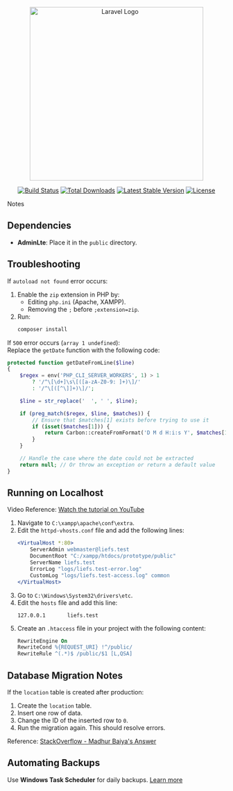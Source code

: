 <p align="center"><a href="https://laravel.com" target="_blank"><img src="https://raw.githubusercontent.com/laravel/art/master/logo-lockup/5%20SVG/2%20CMYK/1%20Full%20Color/laravel-logolockup-cmyk-red.svg" width="400" alt="Laravel Logo"></a></p>

<p align="center">
<a href="https://github.com/laravel/framework/actions"><img src="https://github.com/laravel/framework/workflows/tests/badge.svg" alt="Build Status"></a>
<a href="https://packagist.org/packages/laravel/framework"><img src="https://img.shields.io/packagist/dt/laravel/framework" alt="Total Downloads"></a>
<a href="https://packagist.org/packages/laravel/framework"><img src="https://img.shields.io/packagist/v/laravel/framework" alt="Latest Stable Version"></a>
<a href="https://packagist.org/packages/laravel/framework"><img src="https://img.shields.io/packagist/l/laravel/framework" alt="License"></a>
</p>
 Notes

## Dependencies
- **AdminLte**: Place it in the `public` directory.

## Troubleshooting

If `autoload not found` error occurs:  
1. Enable the `zip` extension in PHP by:  
   - Editing `php.ini` (Apache, XAMPP).  
   - Removing the `;` before `;extension=zip`.  
2. Run:  
   ```bash
   composer install
   ```

If `500` error occurs (`array 1 undefined`):  
Replace the `getDate` function with the following code:  
```php
protected function getDateFromLine($line)
{
    $regex = env('PHP_CLI_SERVER_WORKERS', 1) > 1
        ? '/^\[\d+]\s\[([a-zA-Z0-9: ]+)\]/'
        : '/^\[([^\]]+)\]/';

    $line = str_replace('  ', ' ', $line);

    if (preg_match($regex, $line, $matches)) {
        // Ensure that $matches[1] exists before trying to use it
        if (isset($matches[1])) {
            return Carbon::createFromFormat('D M d H:i:s Y', $matches[1]);
        }
    }

    // Handle the case where the date could not be extracted
    return null; // Or throw an exception or return a default value
}
```

## Running on Localhost

Video Reference: [Watch the tutorial on YouTube](https://www.youtube.com/watch?v=ABxWF4WjLLE)

1. Navigate to `C:\xampp\apache\conf\extra`.
2. Edit the `httpd-vhosts.conf` file and add the following lines:
   ```apache
   <VirtualHost *:80>
       ServerAdmin webmaster@liefs.test
       DocumentRoot "C:/xampp/htdocs/prototype/public"
       ServerName liefs.test
       ErrorLog "logs/liefs.test-error.log"
       CustomLog "logs/liefs.test-access.log" common
   </VirtualHost>
   ```
3. Go to `C:\Windows\System32\drivers\etc`.
4. Edit the `hosts` file and add this line:  
   ```
   127.0.0.1       liefs.test
   ```
5. Create an `.htaccess` file in your project with the following content:  
   ```apache
   RewriteEngine On
   RewriteCond %{REQUEST_URI} !^/public/
   RewriteRule ^(.*)$ /public/$1 [L,QSA]
   ```

## Database Migration Notes

If the `location` table is created after production:  
1. Create the `location` table.  
2. Insert one row of data.  
3. Change the ID of the inserted row to `0`.  
4. Run the migration again. This should resolve errors.  

Reference: [StackOverflow - Madhur Baiya's Answer](https://stackoverflow.com/questions/21659691/error-1452-cannot-add-or-update-a-child-row-a-foreign-key-constraint-fails)

## Automating Backups

Use **Windows Task Scheduler** for daily backups. [Learn more](https://chatgpt.com/share/4a44d641-1c32-46bc-aca7-6d2f59181cbd)
